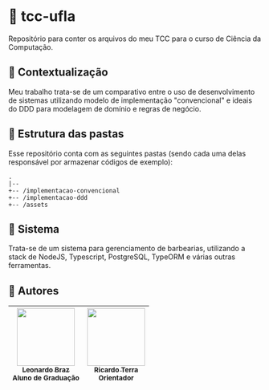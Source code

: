 # :newspaper: tcc-ufla 

Repositório para conter os arquivos do meu TCC para o curso de Ciência da Computação.

## :dart: Contextualização

Meu trabalho trata-se de um comparativo entre o uso de desenvolvimento de sistemas utilizando modelo de implementação "convencional" e ideais do DDD para modelagem de domínio e regras de negócio.

## :file_folder: Estrutura das pastas

Esse repositório conta com as seguintes pastas (sendo cada uma delas responsável por armazenar códigos de exemplo):
```
.
|--
+-- /implementacao-convencional
+-- /implementacao-ddd
+-- /assets
```

## :hammer: Sistema

Trata-se de um sistema para gerenciamento de barbearias, utilizando a stack de NodeJS, Typescript, PostgreSQL, TypeORM e várias outras ferramentas.

## :scroll: Autores

 | [<img src="https://github.com/lhleonardo.png" width=115><br><sub>Leonardo Braz</sub>](https://github.com/lhleonardo) <br><sub>Aluno de Graduação</sub>| [<img src="https://github.com/rterrabh.png" width=115><br><sub>Ricardo Terra</sub>](https://github.com/rterrabh) <br><sub>Orientador</sub>|
| :---: | :---: |


